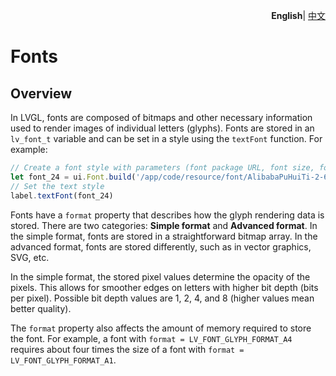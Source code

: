 <p align="right">
    <b>English</b>| <a href="./README_CN.md">中文</a>
</p>


# Fonts

## Overview

In LVGL, fonts are composed of bitmaps and other necessary information used to render images of individual letters (glyphs). Fonts are stored in an `lv_font_t` variable and can be set in a style using the `textFont` function. For example:
```js
// Create a font style with parameters (font package URL, font size, font style {NORMAL: default style, ITALIC: italic, BOLD: bold})
let font_24 = ui.Font.build('/app/code/resource/font/AlibabaPuHuiTi-2-65-Medium.ttf', 24, ui.Utils.FONT_STYLE.ITALIC | ui.Utils.FONT_STYLE.BOLD)
// Set the text style
label.textFont(font_24)
```

Fonts have a `format` property that describes how the glyph rendering data is stored. There are two categories: **Simple format** and **Advanced format**. In the simple format, fonts are stored in a straightforward bitmap array. In the advanced format, fonts are stored differently, such as in vector graphics, SVG, etc.

In the simple format, the stored pixel values determine the opacity of the pixels. This allows for smoother edges on letters with higher bit depth (bits per pixel). Possible bit depth values are 1, 2, 4, and 8 (higher values mean better quality).

The `format` property also affects the amount of memory required to store the font. For example, a font with `format = LV_FONT_GLYPH_FORMAT_A4` requires about four times the size of a font with `format = LV_FONT_GLYPH_FORMAT_A1`.
